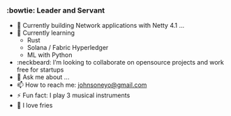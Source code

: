 ###  :bowtie: Leader and Servant

- 🔭 Currently building Network applications with Netty 4.1 ...
- 🌱 Currently learning
    - Rust
    - Solana / Fabric Hyperledger
    - ML with Python
- :neckbeard: I’m looking to collaborate on opensource projects and work free for startups
- 💬 Ask me about ...
- 📫 How to reach me: johnsoneyo@gmail.com
- ⚡ Fun fact: I play 3 musical instruments 
- :fries: I love fries
